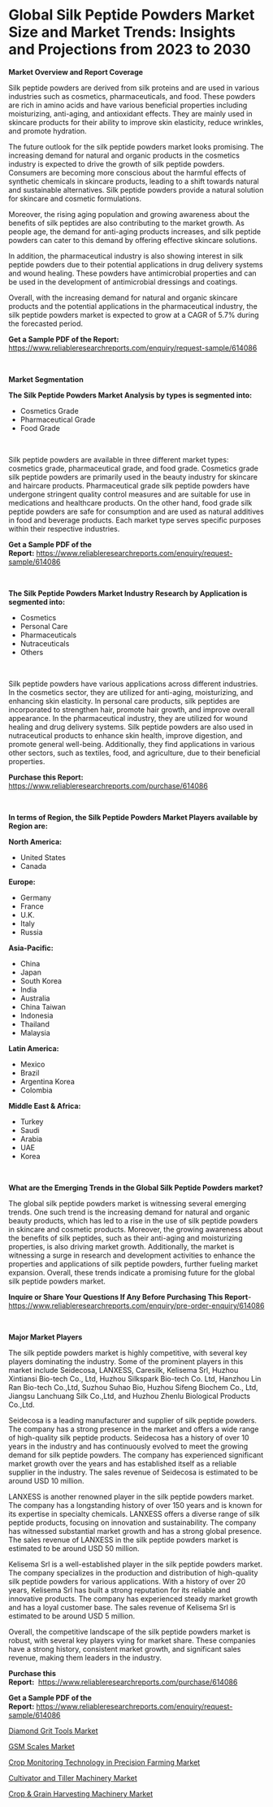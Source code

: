 <p><h1>Global Silk Peptide Powders Market Size and Market Trends: Insights and Projections from 2023 to 2030</h1></p><p><strong>Market Overview and Report Coverage</strong></p>
<p><p>Silk peptide powders are derived from silk proteins and are used in various industries such as cosmetics, pharmaceuticals, and food. These powders are rich in amino acids and have various beneficial properties including moisturizing, anti-aging, and antioxidant effects. They are mainly used in skincare products for their ability to improve skin elasticity, reduce wrinkles, and promote hydration.</p><p>The future outlook for the silk peptide powders market looks promising. The increasing demand for natural and organic products in the cosmetics industry is expected to drive the growth of silk peptide powders. Consumers are becoming more conscious about the harmful effects of synthetic chemicals in skincare products, leading to a shift towards natural and sustainable alternatives. Silk peptide powders provide a natural solution for skincare and cosmetic formulations.</p><p>Moreover, the rising aging population and growing awareness about the benefits of silk peptides are also contributing to the market growth. As people age, the demand for anti-aging products increases, and silk peptide powders can cater to this demand by offering effective skincare solutions.</p><p>In addition, the pharmaceutical industry is also showing interest in silk peptide powders due to their potential applications in drug delivery systems and wound healing. These powders have antimicrobial properties and can be used in the development of antimicrobial dressings and coatings.</p><p>Overall, with the increasing demand for natural and organic skincare products and the potential applications in the pharmaceutical industry, the silk peptide powders market is expected to grow at a CAGR of 5.7% during the forecasted period.</p></p>
<p><strong>Get a Sample PDF of the Report:</strong> <a href="https://www.reliableresearchreports.com/enquiry/request-sample/614086">https://www.reliableresearchreports.com/enquiry/request-sample/614086</a></p>
<p>&nbsp;</p>
<p><strong>Market Segmentation</strong></p>
<p><strong>The Silk Peptide Powders Market Analysis by types is segmented into:</strong></p>
<p><ul><li>Cosmetics Grade</li><li>Pharmaceutical Grade</li><li>Food Grade</li></ul></p>
<p>&nbsp;</p>
<p><p>Silk peptide powders are available in three different market types: cosmetics grade, pharmaceutical grade, and food grade. Cosmetics grade silk peptide powders are primarily used in the beauty industry for skincare and haircare products. Pharmaceutical grade silk peptide powders have undergone stringent quality control measures and are suitable for use in medications and healthcare products. On the other hand, food grade silk peptide powders are safe for consumption and are used as natural additives in food and beverage products. Each market type serves specific purposes within their respective industries.</p></p>
<p><strong>Get a Sample PDF of the Report:</strong>&nbsp;<a href="https://www.reliableresearchreports.com/enquiry/request-sample/614086">https://www.reliableresearchreports.com/enquiry/request-sample/614086</a></p>
<p>&nbsp;</p>
<p><strong>The Silk Peptide Powders Market Industry Research by Application is segmented into:</strong></p>
<p><ul><li>Cosmetics</li><li>Personal Care</li><li>Pharmaceuticals</li><li>Nutraceuticals</li><li>Others</li></ul></p>
<p>&nbsp;</p>
<p><p>Silk peptide powders have various applications across different industries. In the cosmetics sector, they are utilized for anti-aging, moisturizing, and enhancing skin elasticity. In personal care products, silk peptides are incorporated to strengthen hair, promote hair growth, and improve overall appearance. In the pharmaceutical industry, they are utilized for wound healing and drug delivery systems. Silk peptide powders are also used in nutraceutical products to enhance skin health, improve digestion, and promote general well-being. Additionally, they find applications in various other sectors, such as textiles, food, and agriculture, due to their beneficial properties.</p></p>
<p><strong>Purchase this Report:</strong>&nbsp; <a href="https://www.reliableresearchreports.com/purchase/614086">https://www.reliableresearchreports.com/purchase/614086</a></p>
<p>&nbsp;</p>
<p><strong>In terms of Region, the Silk Peptide Powders Market Players available by Region are:</strong></p>
<p>
    <p> <strong> North America: </strong>
        <ul>
            <li>United States</li>
            <li>Canada</li>
        </ul>
        </p> 
    <p> <strong> Europe: </strong>
        <ul>
            <li>Germany</li>
            <li>France</li>
            <li>U.K.</li>
            <li>Italy</li>
            <li>Russia</li>
        </ul>
        </p> 
    <p> <strong> Asia-Pacific: </strong>
        <ul>
            <li>China</li>
            <li>Japan</li>
            <li>South Korea</li>
            <li>India</li>
            <li>Australia</li>
            <li>China Taiwan</li>
            <li>Indonesia</li>
            <li>Thailand</li>
            <li>Malaysia</li>
        </ul>
        </p> 
    <p> <strong> Latin America: </strong>
        <ul>
            <li>Mexico</li>
            <li>Brazil</li>
            <li>Argentina Korea</li>
            <li>Colombia</li>
        </ul>
        </p> 
    <p> <strong> Middle East & Africa: </strong>
        <ul>
            <li>Turkey</li>
            <li>Saudi</li>
            <li>Arabia</li>
            <li>UAE</li>
            <li>Korea</li>
        </ul>
    </p>
    </p>
<p>&nbsp;</p>
<p><strong>What are the Emerging Trends in the Global Silk Peptide Powders market?</strong></p>
<p><p>The global silk peptide powders market is witnessing several emerging trends. One such trend is the increasing demand for natural and organic beauty products, which has led to a rise in the use of silk peptide powders in skincare and cosmetic products. Moreover, the growing awareness about the benefits of silk peptides, such as their anti-aging and moisturizing properties, is also driving market growth. Additionally, the market is witnessing a surge in research and development activities to enhance the properties and applications of silk peptide powders, further fueling market expansion. Overall, these trends indicate a promising future for the global silk peptide powders market.</p></p>
<p><strong>Inquire or Share Your Questions If Any Before Purchasing This Report</strong>- <a href="https://www.reliableresearchreports.com/enquiry/pre-order-enquiry/614086">https://www.reliableresearchreports.com/enquiry/pre-order-enquiry/614086</a></p>
<p>&nbsp;</p>
<p><strong>Major Market Players</strong></p>
<p><p>The silk peptide powders market is highly competitive, with several key players dominating the industry. Some of the prominent players in this market include Seidecosa, LANXESS, Caresilk, Kelisema Srl, Huzhou Xintiansi Bio-tech Co., Ltd, Huzhou Silkspark Bio-tech Co. Ltd, Hanzhou Lin Ran Bio-tech Co.,Ltd, Suzhou Suhao Bio, Huzhou Sifeng Biochem Co., Ltd, Jiangsu Lanchuang Silk Co.,Ltd, and Huzhou Zhenlu Biological Products Co.,Ltd.</p><p>Seidecosa is a leading manufacturer and supplier of silk peptide powders. The company has a strong presence in the market and offers a wide range of high-quality silk peptide products. Seidecosa has a history of over 10 years in the industry and has continuously evolved to meet the growing demand for silk peptide powders. The company has experienced significant market growth over the years and has established itself as a reliable supplier in the industry. The sales revenue of Seidecosa is estimated to be around USD 10 million.</p><p>LANXESS is another renowned player in the silk peptide powders market. The company has a longstanding history of over 150 years and is known for its expertise in specialty chemicals. LANXESS offers a diverse range of silk peptide products, focusing on innovation and sustainability. The company has witnessed substantial market growth and has a strong global presence. The sales revenue of LANXESS in the silk peptide powders market is estimated to be around USD 50 million.</p><p>Kelisema Srl is a well-established player in the silk peptide powders market. The company specializes in the production and distribution of high-quality silk peptide powders for various applications. With a history of over 20 years, Kelisema Srl has built a strong reputation for its reliable and innovative products. The company has experienced steady market growth and has a loyal customer base. The sales revenue of Kelisema Srl is estimated to be around USD 5 million.</p><p>Overall, the competitive landscape of the silk peptide powders market is robust, with several key players vying for market share. These companies have a strong history, consistent market growth, and significant sales revenue, making them leaders in the industry.</p></p>
<p><strong>Purchase this Report:</strong>&nbsp;&nbsp;<a href="https://www.reliableresearchreports.com/purchase/614086">https://www.reliableresearchreports.com/purchase/614086</a></p>
<p></p>
<p><strong>Get a Sample PDF of the Report:</strong>&nbsp;<a href="https://www.reliableresearchreports.com/enquiry/request-sample/614086">https://www.reliableresearchreports.com/enquiry/request-sample/614086</a></p>
<p><p><a href="https://medium.com/@trystanward/diamond-grit-tools-market-size-growth-forecast-2023-2030-f46a53e5471a">Diamond Grit Tools Market</a></p><p><a href="https://medium.com/@tyreldooley/gsm-scales-market-size-growth-forecast-2023-2030-aed557b07023">GSM Scales Market</a></p><p><a href="https://www.linkedin.com/pulse/crop-monitoring-technology-precision-farming-market-share/">Crop Monitoring Technology in Precision Farming Market</a></p><p><a href="https://www.linkedin.com/pulse/cultivator-tiller-machinery-market-research-report-unlocks/">Cultivator and Tiller Machinery Market</a></p><p><a href="https://www.linkedin.com/pulse/crop-amp-grain-harvesting-machinery-market-share-new-trends/">Crop & Grain Harvesting Machinery Market</a></p></p>